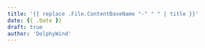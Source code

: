 ```yaml
---
title: '{{ replace .File.ContentBaseName "-" " " | title }}'
date: {{ .Date }}
draft: true
author: 'DolphyWind'
---
```

